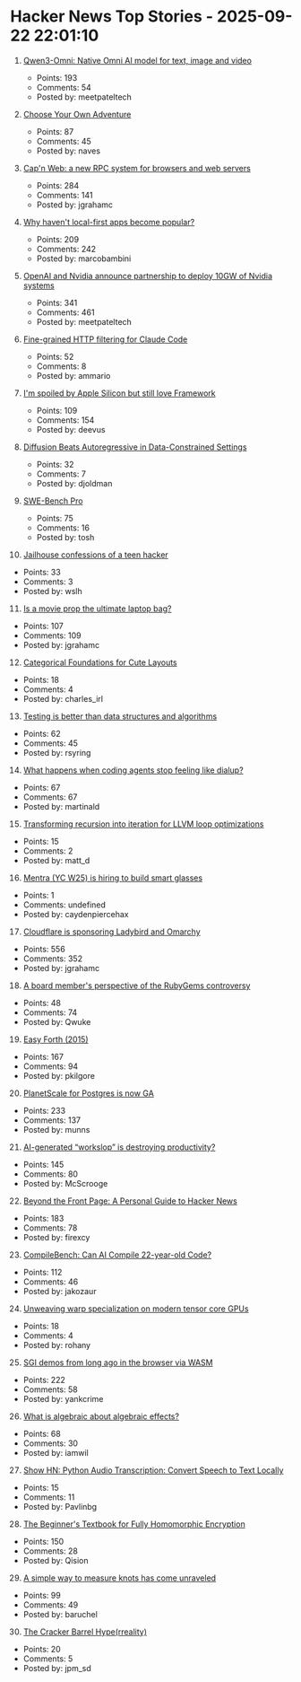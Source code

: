 # Hacker News Top Stories - 2025-09-22 22:01:10

1. [Qwen3-Omni: Native Omni AI model for text, image and video](https://github.com/QwenLM/Qwen3-Omni)
   - Points: 193
   - Comments: 54
   - Posted by: meetpateltech

2. [Choose Your Own Adventure](https://www.filfre.net/2025/09/choose-your-own-adventure/)
   - Points: 87
   - Comments: 45
   - Posted by: naves

3. [Cap'n Web: a new RPC system for browsers and web servers](https://blog.cloudflare.com/capnweb-javascript-rpc-library/)
   - Points: 284
   - Comments: 141
   - Posted by: jgrahamc

4. [Why haven't local-first apps become popular?](https://marcobambini.substack.com/p/why-local-first-apps-havent-become)
   - Points: 209
   - Comments: 242
   - Posted by: marcobambini

5. [OpenAI and Nvidia announce partnership to deploy 10GW of Nvidia systems](https://openai.com/index/openai-nvidia-systems-partnership/)
   - Points: 341
   - Comments: 461
   - Posted by: meetpateltech

6. [Fine-grained HTTP filtering for Claude Code](https://ammar.io/blog/httpjail)
   - Points: 52
   - Comments: 8
   - Posted by: ammario

7. [I'm spoiled by Apple Silicon but still love Framework](https://simonhartcher.com/posts/2025-09-22-why-im-spoiled-by-apple-silicon-but-still-love-framework/)
   - Points: 109
   - Comments: 154
   - Posted by: deevus

8. [Diffusion Beats Autoregressive in Data-Constrained Settings](https://blog.ml.cmu.edu/2025/09/22/diffusion-beats-autoregressive-in-data-constrained-settings/)
   - Points: 32
   - Comments: 7
   - Posted by: djoldman

9. [SWE-Bench Pro](https://github.com/scaleapi/SWE-bench_Pro-os)
   - Points: 75
   - Comments: 16
   - Posted by: tosh

10. [Jailhouse confessions of a teen hacker](https://www.bloomberg.com/news/features/2025-09-19/multimillion-dollar-hacking-spree-scattered-spider-teen-s-jailhouse-confessions)
   - Points: 33
   - Comments: 3
   - Posted by: wslh

11. [Is a movie prop the ultimate laptop bag?](https://blog.jgc.org/2025/09/is-movie-prop-ultimate-laptop-bag.html)
   - Points: 107
   - Comments: 109
   - Posted by: jgrahamc

12. [Categorical Foundations for Cute Layouts](https://research.colfax-intl.com/categorical-foundations-for-cute-layouts/)
   - Points: 18
   - Comments: 4
   - Posted by: charles_irl

13. [Testing is better than data structures and algorithms](https://nedbatchelder.com/blog/202509/testing_is_better_than_dsa.html)
   - Points: 62
   - Comments: 45
   - Posted by: rsyring

14. [What happens when coding agents stop feeling like dialup?](https://martinalderson.com/posts/what-happens-when-coding-agents-stop-feeling-like-dialup/)
   - Points: 67
   - Comments: 67
   - Posted by: martinald

15. [Transforming recursion into iteration for LLVM loop optimizations](https://dspace.mit.edu/handle/1721.1/162684)
   - Points: 15
   - Comments: 2
   - Posted by: matt_d

16. [Mentra (YC W25) is hiring to build smart glasses](undefined)
   - Points: 1
   - Comments: undefined
   - Posted by: caydenpiercehax

17. [Cloudflare is sponsoring Ladybird and Omarchy](https://blog.cloudflare.com/supporting-the-future-of-the-open-web/)
   - Points: 556
   - Comments: 352
   - Posted by: jgrahamc

18. [A board member's perspective of the RubyGems controversy](https://apiguy.substack.com/p/a-board-members-perspective-of-the)
   - Points: 48
   - Comments: 74
   - Posted by: Qwuke

19. [Easy Forth (2015)](https://skilldrick.github.io/easyforth/)
   - Points: 167
   - Comments: 94
   - Posted by: pkilgore

20. [PlanetScale for Postgres is now GA](https://planetscale.com/blog/planetscale-for-postgres-is-generally-available)
   - Points: 233
   - Comments: 137
   - Posted by: munns

21. [AI-generated “workslop” is destroying productivity?](https://hbr.org/2025/09/ai-generated-workslop-is-destroying-productivity)
   - Points: 145
   - Comments: 80
   - Posted by: McScrooge

22. [Beyond the Front Page: A Personal Guide to Hacker News](https://hsu.cy/2025/09/how-to-read-hn/)
   - Points: 183
   - Comments: 78
   - Posted by: firexcy

23. [CompileBench: Can AI Compile 22-year-old Code?](https://quesma.com/blog/introducing-compilebench/)
   - Points: 112
   - Comments: 46
   - Posted by: jakozaur

24. [Unweaving warp specialization on modern tensor core GPUs](https://rohany.github.io/blog/warp-specialization/)
   - Points: 18
   - Comments: 4
   - Posted by: rohany

25. [SGI demos from long ago in the browser via WASM](https://github.com/sgi-demos)
   - Points: 222
   - Comments: 58
   - Posted by: yankcrime

26. [What is algebraic about algebraic effects?](https://interjectedfuture.com/what-is-algebraic-about-algebraic-effects/)
   - Points: 68
   - Comments: 30
   - Posted by: iamwil

27. [Show HN: Python Audio Transcription: Convert Speech to Text Locally](https://www.pavlinbg.com/posts/python-speech-to-text-guide)
   - Points: 15
   - Comments: 11
   - Posted by: Pavlinbg

28. [The Beginner's Textbook for Fully Homomorphic Encryption](https://arxiv.org/abs/2503.05136)
   - Points: 150
   - Comments: 28
   - Posted by: Qision

29. [A simple way to measure knots has come unraveled](https://www.quantamagazine.org/a-simple-way-to-measure-knots-has-come-unraveled-20250922/)
   - Points: 99
   - Comments: 49
   - Posted by: baruchel

30. [The Cracker Barrel Hype(rreality)](https://www.unpopularfront.news/p/the-cracker-barrel-hyperreality)
   - Points: 20
   - Comments: 5
   - Posted by: jpm_sd

